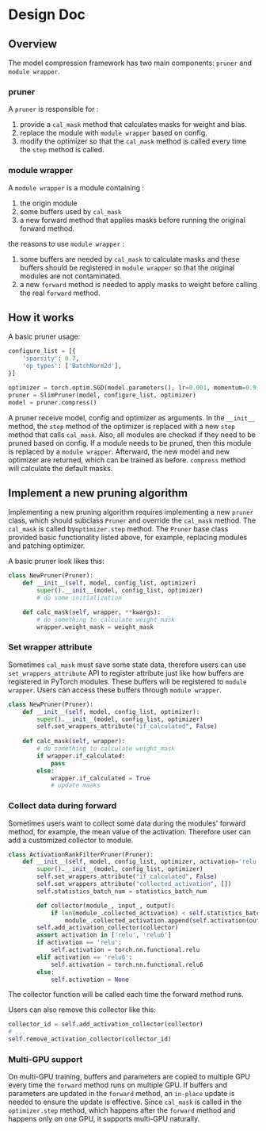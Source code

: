 # Design Doc

## Overview
The model compression framework has two main components: `pruner` and `module wrapper`.

### pruner
A `pruner` is responsible for :
1. provide a `cal_mask` method that calculates masks for weight and bias.
2. replace the module with `module wrapper` based on config.
3. modify the optimizer so that the `cal_mask` method is called every time the `step` method is called.

### module wrapper
A `module wrapper` is a module containing :
1. the origin module
2. some buffers used by `cal_mask`
3. a new forward method that applies masks before running the original forward method.

the reasons to use `module wrapper` :
1. some buffers are needed by `cal_mask` to calculate masks and these buffers should be registered in `module wrapper` so that the original modules are not contaminated.
2. a new `forward` method is needed to apply masks to weight before calling the real `forward` method.

## How it works
A basic pruner usage:
```python
configure_list = [{
    'sparsity': 0.7,
    'op_types': ['BatchNorm2d'],
}]

optimizer = torch.optim.SGD(model.parameters(), lr=0.001, momentum=0.9, weight_decay=1e-4)
pruner = SlimPruner(model, configure_list, optimizer)
model = pruner.compress()
```

A pruner receive model, config and optimizer as arguments. In the `__init__` method, the `step` method of the optimizer is replaced with a new `step` method that calls `cal_mask`. Also, all modules are checked if they need to be pruned based on config. If a module needs to be pruned, then this module is replaced by a `module wrapper`. Afterward, the new model and new optimizer are returned, which can be trained as before. `compress` method will calculate the default masks.

## Implement a new pruning algorithm
Implementing a new pruning algorithm requires implementing a new `pruner` class, which should subclass `Pruner` and override the `cal_mask` method. The `cal_mask` is called by`optimizer.step` method.
The `Pruner` base class provided basic functionality listed above, for example, replacing modules and patching optimizer.

A basic pruner look likes this:
```python
class NewPruner(Pruner):
    def __init__(self, model, config_list, optimizer)
        super().__init__(model, config_list, optimizer)
        # do some initialization

    def calc_mask(self, wrapper, **kwargs):
        # do something to calculate weight_mask
        wrapper.weight_mask = weight_mask
```
### Set wrapper attribute
Sometimes `cal_mask` must save some state data, therefore users can use `set_wrappers_attribute` API to register attribute just like how buffers are registered in PyTorch modules. These buffers will be registered to `module wrapper`. Users can access these buffers through `module wrapper`.

```python
class NewPruner(Pruner):
    def __init__(self, model, config_list, optimizer):
        super().__init__(model, config_list, optimizer)
        self.set_wrappers_attribute("if_calculated", False)
    
    def calc_mask(self, wrapper):
        # do something to calculate weight_mask
        if wrapper.if_calculated:
            pass
        else:
            wrapper.if_calculated = True
            # update masks
```

### Collect data during forward
Sometimes users want to collect some data during the modules' forward method, for example, the mean value of the activation. Therefore user can add a customized collector to module.

```python
class ActivationRankFilterPruner(Pruner):
    def __init__(self, model, config_list, optimizer, activation='relu', statistics_batch_num=1):
        super().__init__(model, config_list, optimizer)
        self.set_wrappers_attribute("if_calculated", False)
        self.set_wrappers_attribute("collected_activation", [])
        self.statistics_batch_num = statistics_batch_num

        def collector(module_, input_, output):
            if len(module_.collected_activation) < self.statistics_batch_num:
                module_.collected_activation.append(self.activation(output.detach().cpu()))
        self.add_activation_collector(collector)
        assert activation in ['relu', 'relu6']
        if activation == 'relu':
            self.activation = torch.nn.functional.relu
        elif activation == 'relu6':
            self.activation = torch.nn.functional.relu6
        else:
            self.activation = None
```
The collector function will be called each time the forward method runs.

Users can also remove this collector like this:
```python
collector_id = self.add_activation_collector(collector)
# ...
self.remove_activation_collector(collector_id)
```

### Multi-GPU support
On multi-GPU training, buffers and parameters are copied to multiple GPU every time the `forward` method runs on multiple GPU. If buffers and parameters are updated in the `forward` method, an `in-place` update is needed to ensure the update is effective.
Since `cal_mask` is called in the `optimizer.step` method, which happens after the `forward` method and happens only on one GPU, it supports multi-GPU naturally.
